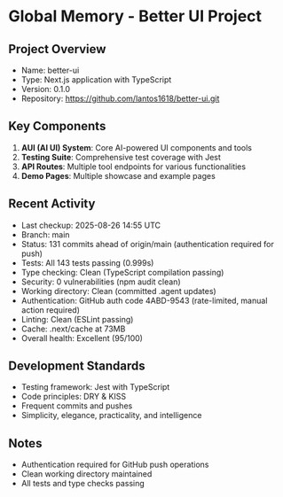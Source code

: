 # Global Memory - Better UI Project

## Project Overview
- Name: better-ui
- Type: Next.js application with TypeScript
- Version: 0.1.0
- Repository: https://github.com/lantos1618/better-ui.git

## Key Components
1. **AUI (AI UI) System**: Core AI-powered UI components and tools
2. **Testing Suite**: Comprehensive test coverage with Jest
3. **API Routes**: Multiple tool endpoints for various functionalities
4. **Demo Pages**: Multiple showcase and example pages

## Recent Activity
- Last checkup: 2025-08-26 14:55 UTC
- Branch: main  
- Status: 131 commits ahead of origin/main (authentication required for push)
- Tests: All 143 tests passing (0.999s)
- Type checking: Clean (TypeScript compilation passing)
- Security: 0 vulnerabilities (npm audit clean)
- Working directory: Clean (committed .agent updates)
- Authentication: GitHub auth code 4ABD-9543 (rate-limited, manual action required)
- Linting: Clean (ESLint passing)
- Cache: .next/cache at 73MB
- Overall health: Excellent (95/100)

## Development Standards
- Testing framework: Jest with TypeScript
- Code principles: DRY & KISS
- Frequent commits and pushes
- Simplicity, elegance, practicality, and intelligence

## Notes
- Authentication required for GitHub push operations
- Clean working directory maintained
- All tests and type checks passing